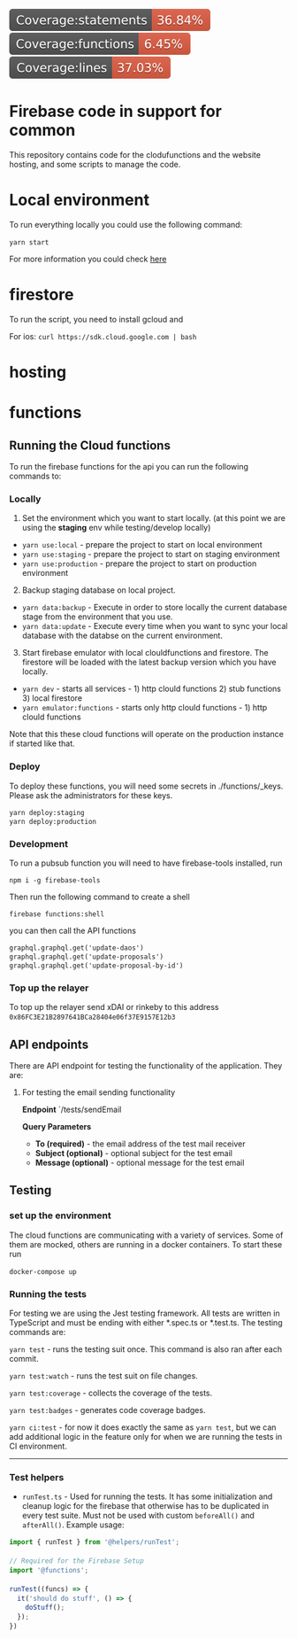 ![Statements Coverage](docs/assets/badges/badge-statements.svg)
![Functions Coverage](docs/assets/badges/badge-functions.svg)
![Lines Coverage](docs/assets/badges/badge-lines.svg)


# Firebase code in support for common

This repository contains code for the clodufunctions and the website hosting, and some scripts to manage the code.

# Local environment

To run everything locally you could use the following command:

`yarn start`

For more information you could check [here](https://github.com/daostack/common-firebase/blob/dev/doc/local.md)

# firestore

To run the script, you need to install gcloud and 

For ios:
```curl https://sdk.cloud.google.com | bash```

# hosting 
# functions

## Running the Cloud functions

To run the firebase functions for the api you can run the following commands to:

### Locally


1. Set the environment which you want to start locally. (at this point we are using the **staging** env while testing/develop locally)

- `yarn use:local`  - prepare the project to start on local environment
- `yarn use:staging`  - prepare the project to start on staging environment
- `yarn use:production`  - prepare the project to start on production environment

2. Backup staging database on local project.

-  `yarn data:backup`  - Execute in order to store locally the current database stage from the environment that you use.
-  `yarn data:update`  - Execute every time when you want to sync your local database with the databse on the current environment.

3. Start firebase emulator with local clouldfunctions and firestore. The firestore will be loaded with the latest backup version which you have locally.

-  `yarn dev` - starts all services - 1) http clould functions 2) stub functions 3) local firestore
-  `yarn emulator:functions` - starts only http clould functions - 1) http clould functions

Note that this these cloud functions will operate on the production instance if started like that.

### Deploy

To deploy these functions, you will need some secrets in ./functions/_keys.
Please ask the administrators for these keys.


```
yarn deploy:staging
yarn deploy:production
```

### Development
To run a pubsub function you will need to have firebase-tools installed, run
```
npm i -g firebase-tools
```
Then run the following command to create a shell
```
firebase functions:shell
```
you can then call the API functions

```
graphql.graphql.get('update-daos')
graphql.graphql.get('update-proposals')
graphql.graphql.get('update-proposal-by-id')
```

### Top up the relayer
To top up the relayer send xDAI or rinkeby to this address ```0x86FC3E21B2897641BCa28404e06f37E9157E12b3```


## API endpoints

There are API endpoint for testing the functionality of the application. They are:

1. For testing the email sending functionality
   
   **Endpoint** `/tests/sendEmail
   
   **Query Parameters**
   
    - **To (required)** - the email address of the test mail receiver
    - **Subject (optional)** - optional subject for the test email
    - **Message (optional)** - optional message for the test email
    
## Testing

### set up the environment

The cloud functions are communicating with a variety of services. Some of them are mocked, others 
are running in a docker containers. To start these run 

`docker-compose up`

### Running the tests

For testing we are using the Jest testing framework. All tests are written in TypeScript
and must be ending with either *.spec.ts or *.test.ts. The testing commands are:

`yarn test` - runs the testing suit once. This command is also ran after each commit.

`yarn test:watch` - runs the test suit on file changes.

`yarn test:coverage` - collects the coverage of the tests.

`yarn test:badges` - generates code coverage badges.

`yarn ci:test` - for now it does exactly the same as `yarn test`, but we can add additional logic in the feature 
only for when we are running the tests in CI environment.

----

### Test helpers

* `runTest.ts` - Used for running the tests. It has some initialization and cleanup logic for the firebase that 
otherwise has to be duplicated in every test suite. Must not be used with custom `beforeAll()` and `afterAll()`. 
Example usage: 

```javascript
import { runTest } from '@helpers/runTest';

// Required for the Firebase Setup
import '@functions';

runTest((funcs) => {
  it('should do stuff', () => {
    doStuff();
  });
})
```

